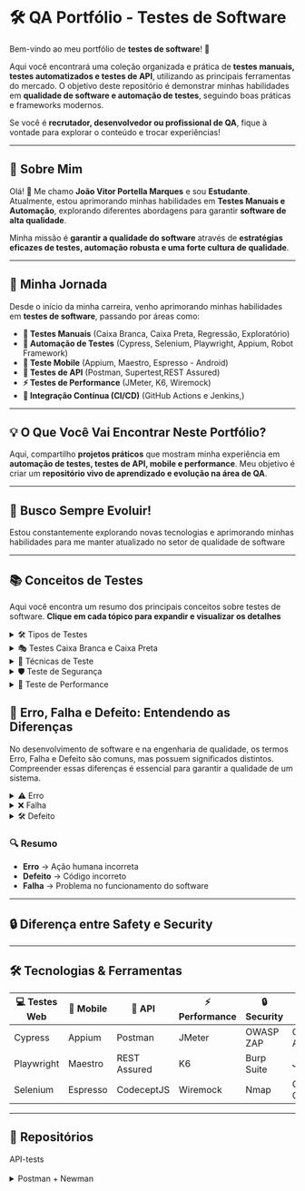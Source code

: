 # 🛠 QA Portfólio - Testes de Software

Bem-vindo ao meu portfólio de **testes de software**! 🚀  

Aqui você encontrará uma coleção organizada e prática de **testes manuais, testes automatizados e testes de API**, utilizando as principais ferramentas do mercado. O objetivo deste repositório é demonstrar minhas habilidades em **qualidade de software e automação de testes**, seguindo boas práticas e frameworks modernos.  

Se você é **recrutador, desenvolvedor ou profissional de QA**, fique à vontade para explorar o conteúdo e trocar experiências!  

---

## 📌 Sobre Mim   

Olá! 👋 Me chamo **João Vitor Portella Marques** e sou **Estudante**. Atualmente, estou aprimorando minhas habilidades em **Testes Manuais e Automação**, explorando diferentes abordagens para garantir **software de alta qualidade**.

Minha missão é **garantir a qualidade do software** através de **estratégias eficazes de testes, automação robusta e uma forte cultura de qualidade**. 

---

## 🚀 Minha Jornada  

Desde o início da minha carreira, venho aprimorando minhas habilidades em **testes de software**, passando por áreas como:  

- **📝 Testes Manuais** (Caixa Branca, Caixa Preta, Regressão, Exploratório)  
- **🤖 Automação de Testes** (Cypress, Selenium, Playwright, Appium, Robot Framework)  
- **📱 Teste Mobile** (Appium, Maestro, Espresso - Android)  
- **🔗 Testes de API** (Postman, Supertest,REST Assured)  
- **⚡ Testes de Performance** (JMeter, K6, Wiremock)  
- **🔄 Integração Contínua (CI/CD)** (GitHub Actions e Jenkins,)  

---

## 💡 O Que Você Vai Encontrar Neste Portfólio?  

Aqui, compartilho **projetos práticos** que mostram minha experiência em **automação de testes, testes de API, mobile e performance**. Meu objetivo é criar um **repositório vivo de aprendizado e evolução na área de QA**.  

---

## 🎯 Busco Sempre Evoluir!  

Estou constantemente explorando novas tecnologias e aprimorando minhas habilidades para me manter atualizado no setor de qualidade de software

---

## 📚 Conceitos de Testes

Aqui você encontra um resumo dos principais conceitos sobre testes de software. **Clique em cada tópico para expandir e visualizar os detalhes**

<details> <summary>🛠 Tipos de Testes </summary> <br>

<details><summary>Teste Funcional</summary> Verifica se o sistema atende aos requisitos especificados. </details>

<details><summary>Teste Não Funcional</summary> Avalia aspectos como desempenho, segurança e usabilidade.</details>

<details><summary>Teste Manual</summary> Realizado sem automação, seguindo roteiros de testes.</details>

<details><summary>Teste Automatizado</summary> Utiliza scripts e ferramentas para execução automática.</details>

<details><summary>Teste de Unidade</summary> verificam componentes individuais da aplicação de forma isolada, garantindo que cada parte funcione corretamente.</details> 

<details><summary>Teste de Integração</summary> Analisam a comunicação entre diferentes módulos do sistema, como backend e frontend, serviços, APIs e bancos de dados.</details> 

<details><summary>Teste de Regressão</summary> Testes realizados após a adição ou modificação de funcionalidades para garantir que alterações no código não afetem o funcionamento anterior. Esse tipo de teste é frequentemente automatizado.</details>

<details><summary>Teste de Aceitação</summary> É realizado pelo cliente para verificar se tudo está funcionando conforme esperado.</details>
</details>


<details> <summary>🎭 Testes Caixa Branca e Caixa Preta</summary> <br>
  
<details><summary>Teste Caixa Branca</summary> O testador tem conhecimento do código-fonte e verifica a estrutura interna da aplicação.</details>

<details><summary>Teste Caixa Preta</summary> O testador não tem acesso ao código e avalia apenas as entradas e saídas do sistema.</details>

<details><summary>Teste Caixa Cinza</summary> Combina técnicas da caixa branca e preta, sendo útil para testes de segurança e integração.</details>
  
</details> <details> <summary>📌 Técnicas de Teste</summary><br>

<details><summary>Partição de Equivalência</summary> Divide os dados de entrada em grupos para testar um representante de cada grupo.</details>

<details><summary>Análise do Valor Limite</summary> Testa os extremos dos intervalos de entrada, onde erros são mais comuns.</details>

<details><summary>Tabela de Decisão</summary> Usa tabelas para mapear combinações de entradas e saídas esperadas.</details>

<details><summary>Transição de Estado</summary> Avalia como o sistema reage a diferentes estados e transições.</details>

<details><summary>Teste Exploratório</summary> O testador usa experiência e criatividade para encontrar falhas sem seguir roteiros fixos.</details>
</details>


<details> <summary>🛡 Teste de Segurança </summary><br>

<details><summary>Teste de Vulnerabilidade</summary> Identifica falhas de segurança exploráveis.</details>

<details><summary>Teste de Penetração (Pentest)</summary> Simula ataques para avaliar defesas.</details>

<details><summary>Teste de Autenticação</summary> Verifica controles de acesso e permissões.</details>

</details> <details> <summary>🚀 Teste de Performance </summary><br>
  
<details><summary>Teste de Carga</summary> Avalia o desempenho sob um número crescente de usuários.</details>

<details><summary>Teste de Estresse</summary> Testa os limites do sistema sob alto volume de requisições.</details>

<details><summary>Teste de Volume</summary> Analisa o impacto de grandes volumes de dados.</details>

</details>




## 📖 Erro, Falha e Defeito: Entendendo as Diferenças

No desenvolvimento de software e na engenharia de qualidade, os termos Erro, Falha e Defeito são comuns, mas possuem significados distintos. Compreender essas diferenças é essencial para garantir a qualidade de um sistema. 

<details> <summary>⚠️ Erro </summary>  
Um erro ocorre devido a uma **ação humana equivocada**, como um desenvolvedor que escreve um **código incorreto**, um testador que interpreta mal um requisito ou um usuário que insere dados errados.  
</details>

<details> <summary>❌ Falha </summary> 
A falha acontece quando o software não se **comporta como deveria**. Ela é o efeito visível de um erro, como um botão que não responde ou um relatório que exibe dados incorretos.
</details>

<details> <summary> 🛠 Defeito </summary>  
O defeito é a causa raiz da falha. Geralmente, trata-se de um problema no **código-fonte**, como uma lógica errada em um cálculo ou uma regra de negócio mal implementada.  
</details>

### 🔍 **Resumo**  
- **Erro** → Ação humana incorreta  
- **Defeito** → Código incorreto  
- **Falha** → Problema no funcionamento do software  

---

## 🔒 Diferença entre **Safety** e **Security**  

---

## 🛠 Tecnologias & Ferramentas  

| 💻 Testes Web | 🤖 Mobile | 🔗 API | ⚡ Performance | 🔒 Security | 🔄 CI/CD |  
|--------------|----------|--------|-------------|-------------|-----------|  
| Cypress | Appium | Postman | JMeter | OWASP ZAP | GitHub Actions |  
| Playwright | Maestro | REST Assured | K6 | Burp Suite | Jenkins |  
| Selenium | Espresso | CodeceptJS | Wiremock | Nmap | GitLab CI |  

---

## 📂 Repositórios  

<summary>API-tests</summary>
<br>

<details>
<summary>Postman + Newman</summary>  
📌 **API-tests** 🔗 (🚧 Em Construção)   
📌 **Automação Web** 🖥 (🚧 Em Construção)   
📌 **Automação Mobile** 📱(🚧 Em Construção)    
📌 **Performance-tests** ⚡ (🚧 Em Construção)  
📌 **Security-tests** 🔐 (🚧 Em Construção)  

---

## 📞 Contatos  

<p align="center">
  <a href="https://github.com/Portella10/QA-Portfolio-/edit/main/README.md">
    <img src="https://img.shields.io/badge/-GitHub-181717?style=flat&logo=github&logoColor=white" alt="GitHub" width="150"/>
  </a>
  <a href="https://www.linkedin.com/in/joão-vitor-portella-799670250">
    <img src="https://img.shields.io/badge/-LinkedIn-0A66C2?style=flat&logo=linkedin&logoColor=white" alt="LinkedIn" width="130"/>
  </a>
  <a href="mailto:jvportella.m@gmail.com">
    <img src="https://img.shields.io/badge/-Gmail-EA4335?style=flat&logo=gmail&logoColor=white" alt="Gmail" width="132"/>
  </a>
</p>
